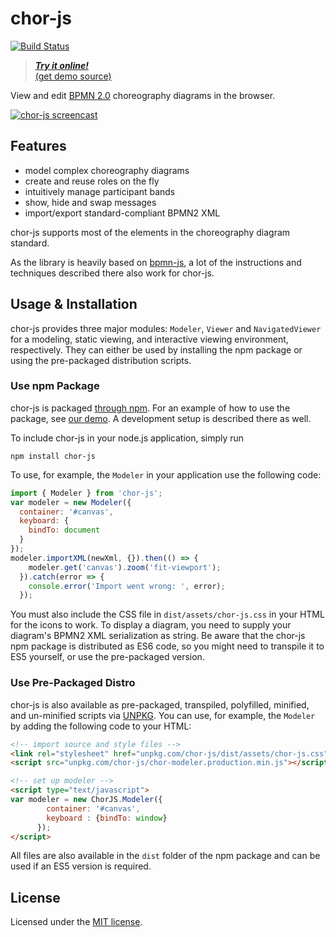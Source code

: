 # chor-js

[![Build Status](https://travis-ci.com/bptlab/chor-js.svg?branch=master)](https://travis-ci.com/bptlab/chor-js)

> ***[Try it online!](https://bpt-lab.org/chor-js-demo/)***  
> [(get demo source)](https://github.com/bptlab/chor-js-demo)

View and edit [BPMN 2.0](https://www.omg.org/spec/BPMN/2.0.2/) choreography diagrams in the browser.

[![chor-js screencast](./docs/screencast.gif "chor-js in action")](https://github.com/bptlab/chor-js-demo)

## Features

- model complex choreography diagrams
- create and reuse roles on the fly
- intuitively manage participant bands
- show, hide and swap messages
- import/export standard-compliant BPMN2 XML

chor-js supports most of the elements in the choreography diagram standard.

As the library is heavily based on [bpmn-js](https://github.com/bpmn-io/bpmn-js/), a lot of the instructions and techniques described there also work for chor-js.

## Usage & Installation
chor-js provides three major modules: `Modeler`, `Viewer` and `NavigatedViewer` for a modeling, static viewing, and interactive viewing environment, respectively.
They can either be used by installing the npm package or using the pre-packaged distribution scripts. 

### Use npm Package
chor-js is packaged [through npm](https://www.npmjs.com/package/chor-js).
For an example of how to use the package, see [our demo](https://github.com/bptlab/chor-js-demo).
A development setup is described there as well.

To include chor-js in your node.js application, simply run

```
npm install chor-js
```

To use, for example, the `Modeler` in your application use the following code:

```javascript
import { Modeler } from 'chor-js';
var modeler = new Modeler({
  container: '#canvas',
  keyboard: {
    bindTo: document
  }
});
modeler.importXML(newXml, {}).then(() => {
    modeler.get('canvas').zoom('fit-viewport');
  }).catch(error => {
    console.error('Import went wrong: ', error);
  });
```

You must also include the CSS file in `dist/assets/chor-js.css` in your HTML for the icons to work.
To display a diagram, you need to supply your diagram's BPMN2 XML serialization as string.
Be aware that the chor-js npm package is distributed as ES6 code, so you might need to transpile it to ES5 yourself, or use
the pre-packaged version.

### Use Pre-Packaged Distro
chor-js is also available as pre-packaged, transpiled, polyfilled, minified, and un-minified scripts via [UNPKG](https://unpkg.com).
You can use, for example, the `Modeler` by adding the following code to your HTML:

```html
<!-- import source and style files -->
<link rel="stylesheet" href="unpkg.com/chor-js/dist/assets/chor-js.css">
<script src="unpkg.com/chor-js/chor-modeler.production.min.js"></script>

<!-- set up modeler -->
<script type="text/javascript">
var modeler = new ChorJS.Modeler({
        container: '#canvas',
        keyboard : {bindTo: window}
      });
</script>
```
All files are also available in the `dist` folder of the npm package and can be used if an ES5 version is required.

## License

Licensed under the [MIT license](https://github.com/bptlab/chor-js/blob/master/LICENSE).